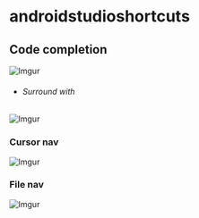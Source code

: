 # androidstudioshortcuts

## Code completion
![Imgur](http://i.imgur.com/GRP6OKC.png)
- ###### Surround with
![Imgur](http://i.imgur.com/sTjH0iP.png)


### Cursor nav
![Imgur](http://i.imgur.com/MMYij3d.png)

### File nav
![Imgur](http://i.imgur.com/OGuyRXw.png)

